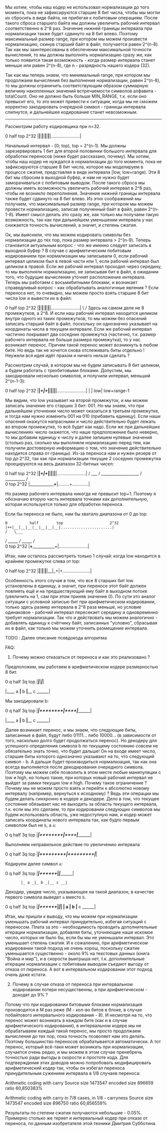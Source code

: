 Мы хотим, чтобы наш кодер не использовал нормализации до того момента, пока не зафиксируются старшие 8 бит числа,
 чтобы мы могли их сбросить в виде байта, не прибегая к побитовым операциям.
 После такого сброса старшего байта мы должны увеличить рабочий интервал соответственно в 2^8 раз.
 Значение нижней границы интервала при нормализации также будет сдвинуто на 8 бит влево.
 Поэтому максимальный размер range, при котором мы можем произвести нормализацию, скинув старший байт в файл,
  получается равен 2^(n-8). Так как мы заинтересованы в обеспечении максимальной точности вычислений, то
   мы должны выполнять нормализацию сразу же, как только появится такая возможность - когда размер интервала
   станет меньше или равен 2^(n-8), где n - разрядность нашего кодера (32).

Так как мы теперь знаем, что минимальный range, при котором мы продолжаем вычисления без выполнения нормализации,
равен 2^(n-8), то мы должны ограничить соответствующим образом суммарную величину накопленных значений встречаемости
символов алфавита - totalCount. Оно не должно быть больше MIN_RANGE, т.к. если оно превысит его, то это может привести
к ситуации, когда мы не сможем корректно закодировать очередной символ - границы интервала слипнутся, и дальнейшее
кодирование станет невозможным.

----------

Рассмотрим работу кодировщика при n=32.

0          half        top                     2^32
|__|__|__|__|__|__|__|__|.......................|

Начальный интервал - [0; top), top = 2^(n-1). Мы должны зарезервировать 1 бит для второй половинки большого интервала
для обработки переносов (ниже будет рассказано, почему). Мы хотим, чтобы наш кодер не нуждался в нормализации до того
момента, пока не зафиксируются старшие 8 бит числа, которое мы моделируем в процессе сжатия, представляя в виде
интервала [low, low+range). Эти 8 бит мы сбросим в выходной буфер, и нам не нужно будет заморачиваться с побитовым
выводом. После такого сброса мы должны иметь возможность увеличить рабочий интервал в 2^8 раз, чтобы не возникло
переполнения. Значение нижней границы интервала также будет сдвинуто на 8 бит влево. Из этих соображений мы получаем, что
максимальный размер range, при котором мы можем провести нормализацию, записав полученный байт в файл, равен
2^(n-1-8). Имеет смысл делать это сразу же, как только мы получаем такую возможность, так как при дальнейшем уменьшении
интервала у нас снижается точность вычислений, а значит, и степень сжатия.

Ок, мы выяснили, что мы можем кодировать символы без нормализации до тех пор, пока размер интервала > 2^(n-9).
Теперь становится актуальным вопрос - что же именно следует записать в выходной буфер ? В случае с арифметическим побитовым
кодированием при нормализации мы записывали 0, если рабочий интервал целиком был в левой части или 1, если рабочий
интервал был целиком в правой. Если же рабочий интервал проходил через середину, то мы выполняли нормализацию, не записывая
бит в файл, в ожидании того, что будущие вычисления уточнят расположение интервала. Теперь мы работаем с восьмибитными
блоками, и возникает справедливый вопрос - как обрабатывать аналогичные явления ? Если переноса нет, то очевидно, мы можем
просто взять старшие 8 бит числа low и вывести их в файл:

0          half        top                     2^32
|__|__|__|__|__|__|__|__|.......................|
\                      /
Здесь на самом деле не 8 промежутков, а 2^8. И если наш рабочий интервал находится целиком внутри одного из таких промежутков,
то мы можем без опасений записать старший байт в файл, поскольку он однозначно указывает на координаты числа в текущем
интервале. Если же рабочий интервал частично покрывает два соседних промежутка (частично, т.к. размер рабочего интервала
не больше размера промежутка), то у нас возникает перенос. Причем такой перенос может возникнуть в любом бите.
Но ведь так не хочется снова отслеживать биты отдельно ! Неужели вся идея идёт прахом и ничего нельзя сделать ?

Рассмотрим случай, в котором мы
не будем записывать 8 бит целиком, а будем работать с трехбитовыми блоками. Допустим, мы закодировали несколько символов,
и получили интервал, меньший 2^(n-1-3):

0          half        top                     2^32
|__|_+|+_|__|__|__|__|__|.......................|
     | |
    low|
   low+range-1

Мы видим, что low указывает на второй промежуток, и мы можем записать значение его старших 3 бит: 001.
Но мы знаем, что при дальнейшем уточнении число может оказаться в третьем промежутке, и тогда нам нужно
изменить 001 на 010 (прибавить единицу). Если наши опасения окажутся напрасными и число действительно будет
лежать во втором промежутке, то всё будет как надо. Если же при дальнейших вычислениях число окажется, что
наше предположение было неверно, то мы добавим единицу к числу и далее запишем нулевые значения (столько раз,
сколько мы выполняли нормализацию перед тем, как получили достоверную информацию о том, что значение
действительно находится справа от границы). Из-за переноса нам и нужен резерв от top до 2^32, так как
при нормализации текущие 2 соседних промежутка проецируются на весь диапазон 32-битных чисел:

  0          half        top                     2^32
  |__|_+|+_|__|__|__|__|__|.......................|
    /       \___
   /            \___________________
  /                                 \__________
 /                                             \
0                      top                     2^32
|_________________+_____|.........+.............|

Но размер рабочего интервала никогда не превысит top+1. Поэтому я обозначаю вторую часть интервала точками как
дополнительную, которая используется только для обработки переноса.

Если бы переноса не было, нам бы хватало диапазона от 0 до top:

    0          half        top                     2^32
    |++|__|__|__|__|__|__|__|.......................|
    /   \___
   /        \_____
  /               \_____
 /                      \
0                      top                     2^32
|____+________________+_|.......................|

Итак, нам осталось рассмотреть только 1 случай: когда low находится в крайнем промежутке слева от top:

0          half        top                     2^32
|__|__|__|__|__|__|__|_+|+......................|

Особенность этого случая в том, что все 8 старших бит low установлены в единицу, а значит, при переносе
этот байт должен повлиять ещё и на предшествующий ему байт в выходном потоке (увеличить на 1, сам при этом
приняв значение 0). По сути это аналог ситуации с условной записью бит при арифметическом кодировании,
только здесь размер интервала в 2^8 раза меньше, но условие одинаковое - рабочий интервал пересекает
середину и одновременно требует нормализации. Так что и действовать мы можем аналогично - добавлять
единицу к счётчику байт, записанных "условно", сбрасывая их в файл, как только мы можем уточнить
размещение интервала.

TODO : Далее описание псевдокода алгоритма

FAQ:

1) Почему можно отказаться от переноса и как это реализовано ?

Предположим, мы работаем в арифметическом кодере размерностью 8 бит.

 0         q       half       3q        top
 |_________|_________|_________|_________|

 |____ a ____|____ b ____|______ c ______|

Мы закодировали b:

 0         q       half       3q        top
 |_________|_++++++++|++++_____|_________|

 |____ a ____|____ b ____|______ c ______|

Далее возникает перенос, и мы знаем, что следующие биты, записанные в файл, будут либо
01111... либо 10000... (в зависимости от того, насколько долго будет продолжаться перенос).
Но декодеру для успешного определения символа b по текущему состоянию совсем не обязательно
знать точно, что будет дальше! Он на входе имеет число, старшие биты которого однозначно
указывают на то, что следующий символ - b. А дальше будет производиться нормализация,
так как она всегда выполняется после декодирования очередного символа. Поэтому мы можем себе
позволить в этом месте любые манипуляции с low и high, но только такие, при которых
новый рабочий интервал не выйдет за рамки текущих low и high. Почему такое ограничение ? Почему
мы не можем просто взять и перейти к абсолютно новому интервалу (например, вернуться к исходному) ?
Ведь эти операции мы будем делать синхронно в кодере и декодере. Дело в том, что текущее состояние
обязывает нас не выходить за область текущего интервала, т.к. если мы это сделаем, то при кодировании
следующих символов мы будем использовать область, уже недоступную нам, и кодер может записать координаты
нового интервала так, как будто первым символом был не `b`, а `a`:

 0         q       half       3q        top
 |_________|_++++++++|++++_____|_________|

Выполняем неправильное действие по увеличению интервала

 0         q       half       3q        top
 |_________|+++++++++|+++++++++|_________|

Кодируем далее символ `a`:

0         q       half       3q        top
 |_________|++++++___|_________|_________|

           |_ a _|_ b _|__ c __|

Декодер, увидев число, указывающее на такой диапазон, в качестве первого символа выведет `a` вместо `b`.

0         q       half       3q        top
 |_________|++++++___|_________|_________|
 |____ a ____|____ b ____|______ c ______|

Итак, мы пришли к выводу, что мы можем при нормализации уменьшать рабочий интервал принудительно,
избегая ситуаций с переносом. Плата за это - необходимость проводить дополнительные итерации нормализации,
добавляя биты, уточняющие наше искомое число, которых не было бы, если бы мы не уменьшали интервал.
Это уменьшает степень сжатия. И к сожалению, при арифметическом кодировании такой подход не очень хорош,
поскольку сжатие уменьшается существенно - около 9% на текстовых данных (книга "Война и мир"), и в
скорости выигрыша нет, т.к. дополнительные итерации нормализации с побитовым выводом съедают выгоду
от отказа от переноса. А вот в интервальном кодировании этот подход очень даже кстати.

2) Почему в случае отказа от переноса при интервальном кодировании потери несущественны,
 а при арифметическом - доходят до 9% ?

Потому что при кодировании битовыми блоками нормализация производится в M раз реже (M - кол-во битов в блоке,
в случае побайтового интервального кодирования - 8). И несмотря на то, что перенос может возникать в каждом
бите (как и в случае арифметического кодирования), в интервальном кодере мы не обрабатываем каждый такой
перенос, мы просто продолжаем вычисления до тех пор, пока точность позволяет нам это делать. Поэтому
большинство переносов обрабатывается автоматически. А тот перенос, который всё-таки может возникать
при нормализации, случается очень редко, и мы можем в этом случае пренебречь точностью ради выгоды
в скорости и простоте кода. Для подтверждения этих доводов можно попробовать модифицировать
арифметический кодер так, чтобы он избегал переноса принудительным сужением интервала в 1/8 случаев
переноса:

Arithmetic coding with carry
Source size 1473547 encoded size 896659 ratio 60,850383%

Arithmetic coding with carry in 7/8 cases, in 1/8 - carryness
Source size 1473547 encoded size 896750 ratio 60,856559%

Результаты по степени сжатия получаются небольшие - 0.05%. Примерно столько же теряет и интервальный кодер
при отказе от переноса, по данным изобретателя этой техники Дмитрия Субботина.
